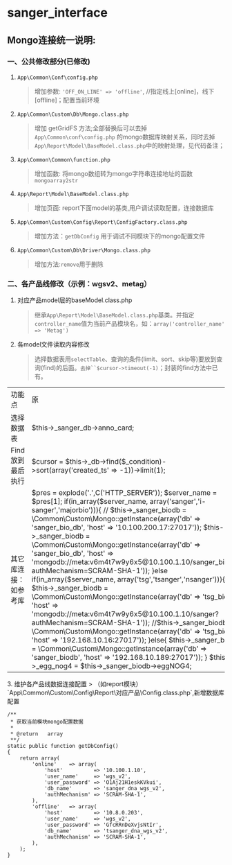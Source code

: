 # sanger_interface
## Mongo连接统一说明:

### 一、公共修改部分(已修改)
1. `App\Common\Conf\config.php`
    > 增加参数:  `'OFF_ON_LINE' => 'offline'`, //指定线上[online]，线下[offline]；配置当前环境

2. `App\Common\Custom\Db\Mongo.class.php`
    > 增加 getGridFS 方法;全部替换后可以去掉`App\Common\conf\config.php` 的mongo数据库映射关系，同时去掉`App\Report\Model\BaseModel.class.php`中的映射处理，见代码备注；

3. `App\Common\Common\function.php`
    > 增加函数: 将mongo数组转为mongo字符串连接地址的函数`mongoarray2str`

4. `App\Report\Model\BaseModel.class.php`
    > 增加页面: report下面model的基类,用户调试读取配置，连接数据库

5. `App\Common\Custom\Config\Report\ConfigFactory.class.php`
    > 增加方法：`getDbConfig` 用于调试不同模块下的mongo配置文件

6. `App\Common\Custom\Db\Driver\Mongo.class.php`
    > 增加方法:`remove`用于删除

### 二、各产品线修改（示例：wgsv2、metag）

1. 对应产品model层的baseModel.class.php
    > 继承`App\Report\Model\BaseModel.class.php`基类。并指定`controller_name`值为当前产品模块名，如：`array('controller_name' => 'Metag')`

2. 各model文件读取内容修改
    > 选择数据表用`selectTable`、查询的条件(limit、sort、skip等)要放到查询(find)的后面。`去掉``$cursor->timeout(-1)`；封装的find方法中已有。

<table>
<tr><td>功能点</td><td>原</td><td>现</td></tr>
<tr>
    <td>选择数据表</td>
    <td>
        $this->_sanger_db->anno_card;
    </td>
    <td>
        $this->_sanger_db->selectTable('anno_card');
    </td>
</tr>
<tr>
    <td>Find放到最后执行</td>
    <td>
        $cursor = $this->_db->find($_condition)->sort(array('created_ts' => -1))->limit(1);
    </td>
    <td>
        $cursor = $this->_db->sort(array('created_ts' => -1))->limit(1)->find($_condition);
    </td>
</tr>
<tr>
    <td>其它库连接：如参考库</td>
    <td>
        $pres = explode('.',C('HTTP_SERVER'));
        $server_name = $pres[1];
        if(in_array($server_name, array('sanger','i-sanger','majorbio'))){
            // $this->_sanger_biodb = \Common\Custom\Mongo::getInstance(array('db' => 'sanger_bio_db', 'host' => '10.100.200.17:27017'));
            $this->_sanger_biodb = \Common\Custom\Mongo::getInstance(array('db' => 'sanger_bio_db', 'host' => 'mongodb://meta:v6m4t7w9y6x5@10.100.1.10/sanger_biodb?authMechanism=SCRAM-SHA-1'));
        }else if(in_array($server_name, array('tsg','tsanger','nsanger'))){
            $this->_sanger_biodb = \Common\Custom\Mongo::getInstance(array('db' => 'tsg_biodb', 'host' => 'mongodb://meta:v6m4t7w9y6x5@10.100.1.10/sanger?authMechanism=SCRAM-SHA-1'));
            //$this->_sanger_biodb = \Common\Custom\Mongo::getInstance(array('db' => 'tsg_biodb', 'host' => '192.168.10.16:27017'));
        }else{
            $this->_sanger_biodb = \Common\Custom\Mongo::getInstance(array('db' => 'sanger_biodb', 'host' => '192.168.10.189:27017'));
        }
        $this->_egg_nog4 = $this->_sanger_biodb->eggNOG4;
    </td>
    <td>
        $db_config_params   = array('module_name' => MODULE_NAME, 'controller_name' => 'Bio','off_on_line' => C('OFF_ON_LINE'));
        $db_config          = \Common\Custom\Config\Report\ConfigFactory::getDbConfig($db_config_params);
        $host               = mongoarray2str($db_config);
        if (empty($host)) {
            echo '转化mongo数据库连接出错';
            exit;
        }
        $db_name = $this->getMongoDbNameByDbName($db_config['db_name']); //取mongodb库名
        $this->_sanger_biodb = \Common\Custom\Db\Mongo::getInstance(array('db' => $db_name, 'host' => $host));
        $this->_egg_nog4 = $this->_sanger_biodb->selectTable('eggNOG4');
    </td>
</tr>
</table>
3. 维护各产品线数据连接配置
    > （如report模块）`App\Common\Custom\Config\Report\对应产品\Config.class.php`,新增数据库配置

    /**
     * 获取当前模块mongo配置数据
     *
     * @return   array
     **/
    static public function getDbConfig()
    {
        return array(
            'online'    => array(
                'host'          => '10.100.1.10',
                'user_name'     => 'wgs_v2',
                'user_password' => 'O1Aj21H1eskKVkui',
                'db_name'       => 'sanger_dna_wgs_v2',
                'authMechanism' => 'SCRAM-SHA-1',
            ),
            'offline'   => array(
                'host'          => '10.8.0.203',
                'user_name'     => 'wgs_v2',
                'user_password' => 'GfcRRnDeXvjsNtIr',
                'db_name'       => 'tsanger_dna_wgs_v2',
                'authMechanism' => 'SCRAM-SHA-1',
            ),
        );
    } 
